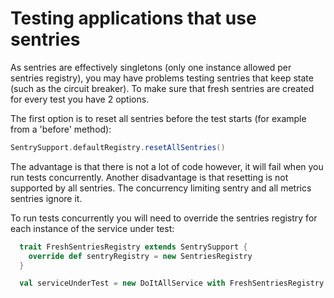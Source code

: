 # Testing applications that use sentries

As sentries are effectively singletons (only one instance allowed per sentries registry), you may have problems testing sentries that keep state (such as the circuit breaker). To make sure that fresh sentries are created for every test you have 2 options.

The first option is to reset all sentries before the test starts (for example from a 'before' method):

```scala
SentrySupport.defaultRegistry.resetAllSentries()
```

The advantage is that there is not a lot of code however, it will fail when you run tests concurrently. Another disadvantage is that resetting is not supported by all sentries. The concurrency limiting sentry and all metrics sentries ignore it.

To run tests concurrently you will need to override the sentries registry for each instance of the service under test:

```scala
  trait FreshSentriesRegistry extends SentrySupport {
    override def sentryRegistry = new SentriesRegistry
  }
```

```scala
  val serviceUnderTest = new DoItAllService with FreshSentriesRegistry
```
